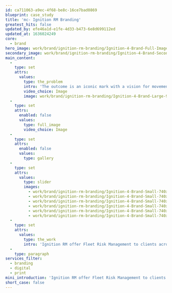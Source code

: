 ```yaml
---
id: ca711063-a9ec-4f68-be8c-16ce7bad0869
blueprint: case_study
title: 'mc- Ignition RM Branding'
greatest_hits: false
updated_by: efe46a1d-e1fe-4d33-b473-6e8d699112ed
updated_at: 1636024249
core:
  - brand
hero_image: work/brand/ignition-rm-branding/Ignition-4-Brand-Full-Image-1360x768.5.jpg
secondary_image: work/brand/ignition-rm-branding/Ignition-4-Brand-Secondary-Image-896x597.jpg
main_content:
  -
    type: set
    attrs:
      values:
        type: the_problem
        intro: 'The outcome is an iconic mark with a vision for movement, along with strong messaging and an unusual approach to promotional material. Who wouldn’t pay attention when a beautifully silk screened parking ticket lands on their door mat? Who wouldn’t plug in when a company specialising in transport management offers you a USB ‘Key’? It just goes to show that a creative-led approach to your business’ brand can really set you apart from the competition. Your brand is the most precious thing you have – invest in it.'
        video_choice: Image
        image: work/brand/ignition-rm-branding/Ignition-4-Brand-Large-927x522.jpg
  -
    type: set
    attrs:
      enabled: false
      values:
        type: full_image
        video_choice: Image
  -
    type: set
    attrs:
      enabled: false
      values:
        type: gallery
  -
    type: set
    attrs:
      values:
        type: slider
        images:
          - work/brand/ignition-rm-branding/Ignition-4-Brand-Small-740x416.25-1.jpg
          - work/brand/ignition-rm-branding/Ignition-4-Brand-Small-740x416.25-2.jpg
          - work/brand/ignition-rm-branding/Ignition-4-Brand-Small-740x416.25-3.jpg
          - work/brand/ignition-rm-branding/Ignition-4-Brand-Small-740x416.25-4.jpg
          - work/brand/ignition-rm-branding/Ignition-4-Brand-Small-740x416.25-5.jpg
          - work/brand/ignition-rm-branding/Ignition-4-Brand-Small-740x416.25-6.jpg
  -
    type: set
    attrs:
      values:
        type: the_work
        intro: 'Ignition RM offer Fleet Risk Management to clients across the UK, and in need of a strong brand presence in the market, they appreciate that this needs a creative-led approach. The outcome is an iconic mark with a vision for movement, along with strong messaging and an unusual approach to promotional material. Who wouldn’t pay attention when a beautifully silk screened parking ticket lands on their door mat? Who wouldn’t plug in when a company specialising in transport management offers you a USB ‘Key’? It just goes to show that a creative-led approach to your business’ brand can really set you apart from the competition. Your brand is the most precious thing you have – invest in it.'
  -
    type: paragraph
services_filter:
  - branding
  - digital
  - print
mini_introduction: 'Ignition RM offer Fleet Risk Management to clients across the UK, and in need of a strong brand presence in the market, they appreciate that this needs a creative-led approach.'
short_case: false
---
```

